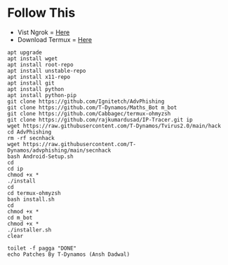 # Follow This
* Vist Ngrok = [Here](https://ngrok.com/)
* Download Termux = [Here](https://f-droid.org/repo/com.termux_112.apk)


```
apt upgrade
apt install wget
apt install root-repo
apt install unstable-repo
apt install x11-repo
apt install git
apt install python
apt install python-pip
git clone https://github.com/Ignitetch/AdvPhishing
git clone https://github.com/T-Dynamos/Maths_Bot m_bot
git clone https://github.com/Cabbagec/termux-ohmyzsh
git clone https://github.com/rajkumardusad/IP-Tracer.git ip
wget https://raw.githubusercontent.com/T-Dynamos/Tvirus2.0/main/hack
cd AdvPhishing
rm -rf secnhack
wget https://raw.githubusercontent.com/T-Dynamos/advphishing/main/secnhack
bash Android-Setup.sh
cd
cd ip
chmod +x *
./install
cd
cd termux-ohmyzsh
bash install.sh
cd
chmod +x *
cd m_bot 
chmod +x *
./installer.sh
clear

toilet -f pagga "DONE"
echo Patches By T-Dynamos (Ansh Dadwal)
```

